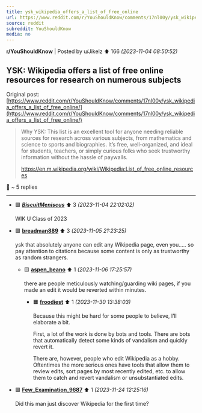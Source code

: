 ```yaml
---
title: ysk_wikipedia_offers_a_list_of_free_online
url: https://www.reddit.com/r/YouShouldKnow/comments/17nl00y/ysk_wikipedia_offers_a_list_of_free_online/
source: reddit
subreddit: YouShouldKnow
media: no
---
```

**r/YouShouldKnow** | Posted by u/Jikelz ⬆️ 166 _(2023-11-04 08:50:52)_

## YSK: Wikipedia offers a list of free online resources for research on numerous subjects

Original post: [https://www.reddit.com/r/YouShouldKnow/comments/17nl00y/ysk_wikipedia_offers_a_list_of_free_online/](https://www.reddit.com/r/YouShouldKnow/comments/17nl00y/ysk_wikipedia_offers_a_list_of_free_online/)

> Why YSK: This list is an excellent tool for anyone needing reliable sources for research across various subjects, from mathematics and science to sports and biographies. It’s free, well-organized, and ideal for students, teachers, or simply curious folks who seek trustworthy information without the hassle of paywalls.
> 
> https://en.m.wikipedia.org/wiki/Wikipedia:List_of_free_online_resources

💬 ~ 5 replies

---

* 🟩 **[_BiscuitMeniscus_](https://www.reddit.com/user/_BiscuitMeniscus_)** ⬆️ 3 _(2023-11-04 22:02:02)_

	WIK U Class of 2023

* 🟩 **[breadman889](https://www.reddit.com/user/breadman889)** ⬆️ 3 _(2023-11-05 21:23:25)_

	ysk that absolutely anyone can edit any Wikipedia page, even you..... so pay attention to citations because some content is only as trustworthy as random strangers.

	* 🟨 **[aspen_beano](https://www.reddit.com/user/aspen_beano)** ⬆️ 1 _(2023-11-06 17:25:57)_

		there are people meticulously watching/guarding wiki pages, if you made an edit it would be reverted within minutes.

		* 🟧 **[froodiest](https://www.reddit.com/user/froodiest)** ⬆️ 1 _(2023-11-30 13:38:03)_

			Because this might be hard for some people to believe, I’ll elaborate a bit.
			
			First, a lot of the work is done by bots and tools. There are bots that automatically detect some kinds of vandalism and quickly revert it.
			
			There are, however, people who edit Wikipedia as a hobby. Oftentimes the more serious ones have tools that allow them to review edits, sort pages by most recently edited, etc. to allow them to catch and revert vandalism or unsubstantiated edits.

* 🟩 **[Few_Examination_9687](https://www.reddit.com/user/Few_Examination_9687)** ⬆️ 1 _(2023-11-24 12:25:16)_

	Did this man just discover Wikipedia for the first time?


